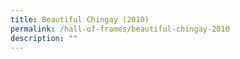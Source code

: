 ```yaml
---
title: Beautiful Chingay (2010)
permalink: /hall-of-frames/beautiful-chingay-2010
description: ""
---
```

